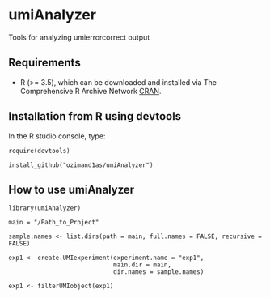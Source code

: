 # umiAnalyzer

Tools for analyzing umierrorcorrect output

Requirements
------------

- R (>= 3.5), which can be downloaded and installed via The Comprehensive R Archive Network [CRAN](https://cran.r-project.org/).

Installation from R using devtools
------------

In the R studio console, type:

```
require(devtools)

install_github("ozimand1as/umiAnalyzer")
```

How to use umiAnalyzer
-----------

```
library(umiAnalyzer)

main = "/Path_to_Project"

sample.names <- list.dirs(path = main, full.names = FALSE, recursive = FALSE)

exp1 <- create.UMIexperiment(experiment.name = "exp1",
                             main.dir = main,
                             dir.names = sample.names)

exp1 <- filterUMIobject(exp1)

```
